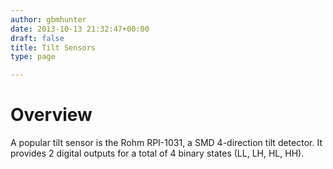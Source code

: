 ```yaml
---
author: gbmhunter
date: 2013-10-13 21:32:47+00:00
draft: false
title: Tilt Sensors
type: page

---
```


# Overview

A popular tilt sensor is the Rohm RPI-1031, a SMD 4-direction tilt detector. It provides 2 digital outputs for a total of 4 binary states (LL, LH, HL, HH).
